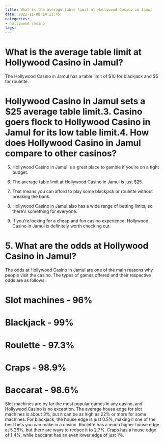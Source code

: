 ```yaml
---
title: What is the average table limit at Hollywood Casino in Jamul
date: 2022-11-08 14:21:45
categories:
- hollywood casino
tags:
---
```



#  What is the average table limit at Hollywood Casino in Jamul?

The Hollywood Casino in Jamul has a table limit of $10 for blackjack and $5 for roulette.

#  Hollywood Casino in Jamul sets a $25 average table limit.3. Casino goers flock to Hollywood Casino in Jamul for its low table limit.4. How does Hollywood Casino in Jamul compare to other casinos?

5. Hollywood Casino in Jamul is a great place to gamble if you're on a tight budget.

6. The average table limit at Hollywood Casino in Jamul is just $25.
7. That means you can afford to play some blackjack or roulette without breaking the bank.
8. Hollywood Casino in Jamul also has a wide range of betting limits, so there's something for everyone.
9. If you're looking for a cheap and fun casino experience, Hollywood Casino in Jamul is definitely worth checking out.

# 5. What are the odds at Hollywood Casino in Jamul?

The odds at Hollywood Casino in Jamul are one of the main reasons why people visit the casino. The types of games offered and their respective odds are as follows:

# Slot machines - 96%

# Blackjack - 99%

# Roulette - 97.3%

# Craps - 98.9%

# Baccarat - 98.6%

Slot machines are by far the most popular games in any casino, and Hollywood Casino is no exception. The average house edge for slot machines is about 3%, but it can be as high as 22% or more for some machines. For blackjack, the house edge is just 0.5%, making it one of the best bets you can make in a casino. Roulette has a much higher house edge at 5.26%, but there are ways to reduce it to 2.7%. Craps has a house edge of 1.4%, while baccarat has an even lower edge of just 1%.